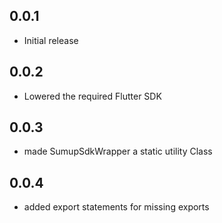 ## 0.0.1

* Initial release

## 0.0.2

* Lowered the required Flutter SDK

## 0.0.3

* made SumupSdkWrapper a static utility Class

## 0.0.4

* added export statements for missing exports